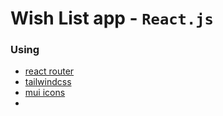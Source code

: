 # Wish List app - `React.js`

### Using
- [react router](https://reactrouter.com/home)
- [tailwindcss](https://tailwindcss.com/docs/utility-first)
- [mui icons](https://mui.com/material-ui/material-icons/)
- 
